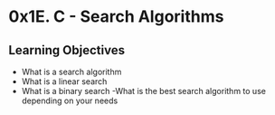 # 0x1E. C - Search Algorithms

## Learning Objectives

- What is a search algorithm
- What is a linear search
- What is a binary search
-What is the best search algorithm to use depending on your needs
